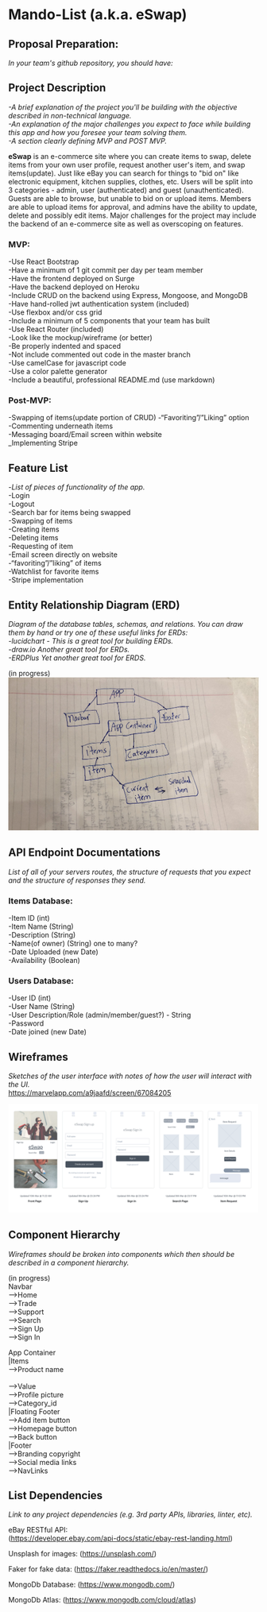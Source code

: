 # Mando-List (a.k.a. eSwap)

## Proposal Preparation:
_In your team's github repository, you should have:_<br>

## Project Description
_-A brief explanation of the project you'll be building with the objective described in non-technical language._<br> 
_-An explanation of the major challenges you expect to face while building this app and how you foresee your team solving them._<br> 
_-A section clearly defining MVP and POST MVP._<br>

**eSwap** is an e-commerce site where you can create items to swap, delete items from your own user profile, request another user's item, and swap items(update). Just like eBay you can search for things to "bid on" like electronic equipment, kitchen supplies, clothes, etc. Users will be split into 3 categories - admin, user (authenticated) and guest (unauthenticated). Guests are able to browse, but unable to bid on or upload items. Members are able to upload items for approval, and admins have the ability to update, delete and possibly edit items. Major challenges for the project may include the backend of an e-commerce site as well as overscoping on features.<br>


### MVP:
-Use React Bootstrap <br>
-Have a minimum of 1 git commit per day per team member <br>
-Have the frontend deployed on Surge<br>
-Have the backend deployed on Heroku<br>
-Include CRUD on the backend using Express, Mongoose, and MongoDB<br>
-Have hand-rolled jwt authentication system (included)<br>
-Use flexbox and/or css grid<br>
-Include a minimum of 5 components that your team has built<br>
-Use React Router (included)<br>
-Look like the mockup/wireframe (or better)<br>
-Be properly indented and spaced<br>
-Not include commented out code in the master branch<br>
-Use camelCase for javascript code<br>
-Use a color palette generator<br>
-Include a beautiful, professional README.md (use markdown)<br>

### Post-MVP:
-Swapping of items(update portion of CRUD)
-“Favoriting”/”Liking” option<br>
-Commenting underneath items<br>
-Messaging board/Email screen within website<br>
_Implementing Stripe<br>


## Feature List 
-_List of pieces of functionality of the app._<br>
-Login<br>
-Logout<br>
-Search bar for items being swapped<br>
-Swapping of items<br>
-Creating items<br>
-Deleting items<br>
-Requesting of item<br>
-Email screen directly on website<br>
-“favoriting”/”liking” of items<br>
-Watchlist for favorite items<br>
-Stripe implementation<br>



## Entity Relationship Diagram (ERD) 
_Diagram of the database tables, schemas, and relations. You can draw them by hand or try one of these useful links for ERDs:_<br>
_-lucidchart - This is a great tool for building ERDs._<br>
_-draw.io Another great tool for ERDs._<br>
_-ERDPlus Yet another great tool for ERDS._<br>

(in progress)
![Entity Relationship Diagram](EntityRelationshipDiagram.jpg)



## API Endpoint Documentations 
_List of all of your servers routes, the structure of requests that you expect and the structure of responses they send._<br>

### Items Database:<br>
-Item ID (int)<br>
-Item Name (String)<br>
-Description (String)<br>
-Name(of owner) (String) one to many?<br>
-Date Uploaded (new Date)<br>
-Availability (Boolean)<br>

### Users Database:<br>
-User ID (int)<br>
-User Name (String)<br>
-User Description/Role (admin/member/guest?) - String<br>
-Password<br>
-Date joined (new Date)<br>


## Wireframes 
_Sketches of the user interface with notes of how the user will interact with the UI._<br>
https://marvelapp.com/a9jaafd/screen/67084205<br>

![Initial Wireframe](InitialWireframe.png)

## Component Hierarchy 
_Wireframes should be broken into components which then should be described in a component hierarchy._<br>

(in progress) <br>
Navbar<br>
-->Home <br>
-->Trade<br>
-->Support<br>
-->Search<br>
-->Sign Up<br>
-->Sign In<br>

App Container<br>
|Items<br>
  -->Product name<br>   
  -->Value<br>
  -->Profile picture<br>
  -->Category_id<br>
|Floating Footer<br>
  -->Add item button<br> 
  -->Homepage button<br> 
  -->Back button<br>
|Footer<br> 
  -->Branding copyright<br> 
  -->Social media links<br> 
  -->NavLinks<br> 



## List Dependencies 
_Link to any project dependencies (e.g. 3rd party APIs, libraries, linter, etc)._<br>

eBay RESTful API: <br>
(https://developer.ebay.com/api-docs/static/ebay-rest-landing.html)<br>

Unsplash for images: (https://unsplash.com/) <br>

Faker for fake data: (https://faker.readthedocs.io/en/master/) <br>

MongoDb Database: (https://www.mongodb.com/) <br>

MongoDb Atlas: (https://www.mongodb.com/cloud/atlas) <br>


